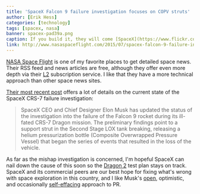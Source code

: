 ```yaml
---
title: 'SpaceX Falcon 9 failure investigation focuses on COPV struts'
author: [Erik Hess]
categories: [technology]
tags: [spacex, nasa]
banner: spacex-pad39a.png
caption: If you build it, they will come [SpaceX](https://www.flickr.com/photos/spacexphotos/18039170043/)
link: http://www.nasaspaceflight.com/2015/07/spacex-falcon-9-failure-investigation-focuses-update/
---
```


[NASA Space Flight](http://www.nasaspaceflight.com) is one of my favorite places to get detailed space news. Their RSS feed and news articles are free, although they offer even more depth via their [L2](http://www.nasaspaceflight.com/l2/) subscription service. I like that they have a more technical approach than other space news sites.

[Their most recent post](http://www.nasaspaceflight.com/2015/07/spacex-falcon-9-failure-investigation-focuses-update/) offers a lot of details on the current state of the SpaceX CRS-7 failure investigation:

> SpaceX CEO and Chief Designer Elon Musk has updated the status of the investigation into the failure of the Falcon 9 rocket during its ill-fated CRS-7 Dragon mission. The preliminary findings point to a support strut in the Second Stage LOX tank breaking, releasing a helium pressurization bottle (Composite Overwrapped Pressure Vessel) that began the series of events that resulted in the loss of the vehicle.

As far as the mishap investigation is concerned, I'm hopeful SpaceX can nail down the cause of this soon so the [Dragon 2](https://en.wikipedia.org/wiki/Dragon_V2) test plan stays on track. SpaceX and its commercial peers are our best hope for fixing what's wrong with space exploration in this country, and I like Musk's [open](http://high90.pub/blog/spacex-puts-their-photos-in-public-domain), optimistic, and occasionally [self-effacing](https://twitter.com/elonmusk/status/555981841476227072) approach to PR.
